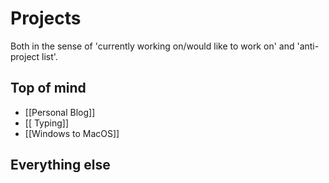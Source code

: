 # Projects

Both in the sense of 'currently working on/would like to work on' and 'anti-project list'.

## Top of mind

- [[Personal Blog]]
- [[ Typing]]
- [[Windows to MacOS]]

## Everything else